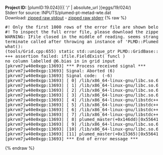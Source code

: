 **Project ID:** [plumID:19.024]({{ '/' | absolute_url }}eggs/19/024/)  
Stderr for source:  INPUTS/plumed-pt-metad-wte.dat   
Download: [zipped raw stdout](plumed-pt-metad-wte.dat.plumed_master.stdout.txt.zip) - [zipped raw stderr](plumed-pt-metad-wte.dat.plumed_master.stderr.txt.zip) 
{% raw %}
<pre>
#! Only the first 1000 rows of the error file are shown below
#! To inspect the full error file, please download the zipped raw stderr file above
WARNING: IFile closed in the middle of reading. seems strange!
terminate called after throwing an instance of 'PLMD::Plumed::ExceptionError'
what():
(tools/Grid.cpp:655) static std::unique_ptr<PLMD::GridBase> PLMD::GridBase::create(const std::string&, const std::vector<PLMD::Value*>&, PLMD::IFile&, bool, bool, bool)
+++ assertion failed: ifile.FieldExist( funcl )
no column labelled @6.bias in in grid input
[pkrvm7jw40e0xgp:13693] *** Process received signal ***
[pkrvm7jw40e0xgp:13693] Signal: Aborted (6)
[pkrvm7jw40e0xgp:13693] Signal code:  (-6)
[pkrvm7jw40e0xgp:13693] [ 0] /lib/x86_64-linux-gnu/libc.so.6(+0x45330)[0x7f5edb845330]
[pkrvm7jw40e0xgp:13693] [ 1] /lib/x86_64-linux-gnu/libc.so.6(pthread_kill+0x11c)[0x7f5edb89eb2c]
[pkrvm7jw40e0xgp:13693] [ 2] /lib/x86_64-linux-gnu/libc.so.6(gsignal+0x1e)[0x7f5edb84527e]
[pkrvm7jw40e0xgp:13693] [ 3] /lib/x86_64-linux-gnu/libc.so.6(abort+0xdf)[0x7f5edb8288ff]
[pkrvm7jw40e0xgp:13693] [ 4] /lib/x86_64-linux-gnu/libstdc++.so.6(+0xa5ff5)[0x7f5edbca5ff5]
[pkrvm7jw40e0xgp:13693] [ 5] /lib/x86_64-linux-gnu/libstdc++.so.6(+0xbb0da)[0x7f5edbcbb0da]
[pkrvm7jw40e0xgp:13693] [ 6] /lib/x86_64-linux-gnu/libstdc++.so.6(_ZSt10unexpectedv+0x0)[0x7f5edbca5a55]
[pkrvm7jw40e0xgp:13693] [ 7] /lib/x86_64-linux-gnu/libstdc++.so.6(+0xa5a6f)[0x7f5edbca5a6f]
[pkrvm7jw40e0xgp:13693] [ 8] plumed_master(+0x146dd)[0x55641e7816dd]
[pkrvm7jw40e0xgp:13693] [ 9] /lib/x86_64-linux-gnu/libc.so.6(+0x2a1ca)[0x7f5edb82a1ca]
[pkrvm7jw40e0xgp:13693] [10] /lib/x86_64-linux-gnu/libc.so.6(__libc_start_main+0x8b)[0x7f5edb82a28b]
[pkrvm7jw40e0xgp:13693] [11] plumed_master(+0x15365)[0x55641e782365]
[pkrvm7jw40e0xgp:13693] *** End of error message ***
</pre>
{% endraw %}
